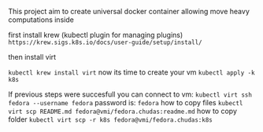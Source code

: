 This project aim to create universal docker container allowing move heavy computations inside 

first install krew (kubectl plugin for managing plugins)
`https://krew.sigs.k8s.io/docs/user-guide/setup/install/`

then install virt

`kubectl krew install virt`
now its time to create your vm 
`kubectl apply -k k8s`

If previous steps were succesfull you can connect to vm:
`kubectl virt ssh fedora --username fedora`
password is: 
`fedora` 
how to copy files
`kubectl virt scp README.md fedora@vmi/fedora.chudas:readme.md`
how to copy folder
`kubectl virt scp -r k8s fedora@vmi/fedora.chudas:k8s`